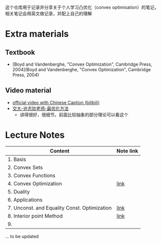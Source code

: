 这个仓库用于记录并分享关于个人学习凸优化（convex optimisation）的笔记，相关笔记会用英文做记录，并配上自己的理解

# Extra materials

## Textbook

- [Boyd and Vandenberghe, "Convex Optimization", Cambridge Press, 2004](Boyd and Vandenberghe, "Convex Optimization", Cambridge Press, 2004)

## Video material

- [official video with Chinese Caption (bilibili)](https://www.bilibili.com/video/BV1iW411U7GF?p=4)
- [交大-许志钦老师-最优化方法](https://space.bilibili.com/95975441/channel/detail?cid=107433)
  - 讲得很好，很细节。前面比较抽象的部分理论可以看这个



# Lecture Notes

| Content                                      | Note link                                                    |
| -------------------------------------------- | ------------------------------------------------------------ |
| 1. Basis                                     |                                                              |
| 2. Convex Sets                               |                                                              |
| 3. Convex Functions                          |                                                              |
| 4. Convex Optimization                       | [link](https://sm20q8u57j.feishu.cn/docs/doccnLUgkyhnxpX2sIWVM9BGfUh) |
| 5. Duality                                   |                                                              |
| 6. Applications                              |                                                              |
| 7. Unconst. and Equality Const. Optimization | [link](https://sm20q8u57j.feishu.cn/docs/doccnGytxIGIAvJWxRfDuDwPvOc) |
| 8. Interior point Method                     | [link](https://sm20q8u57j.feishu.cn/docs/doccnP1yTBjMaSWoMBGuGN6HKeb) |
| 9.                                           |                                                              |



... to be updated
